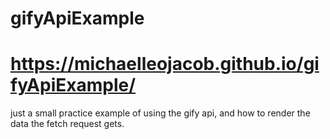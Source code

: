 # gifyApiExample

# https://michaelleojacob.github.io/gifyApiExample/

just a small practice example of using the gify api, and how to render the data the fetch request gets.
